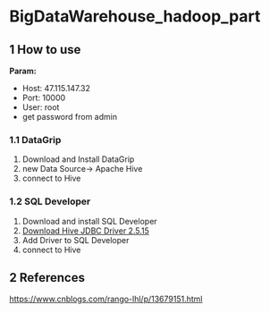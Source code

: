 # BigDataWarehouse_hadoop_part

## 1 How to use

**Param:**

- Host: 47.115.147.32 
- Port: 10000 
- User: root
- get password from admin

### 1.1 DataGrip

1. Download and Install DataGrip
2. new Data Source-> Apache Hive
3. connect to Hive

### 1.2 SQL Developer

1. Download and install SQL Developer
2. [Download Hive JDBC Driver 2.5.15](https://www.cloudera.com/downloads/connectors/hive/jdbc/2-5-15.html)
3. Add Driver to SQL Developer
4. connect to Hive

## 2 References

https://www.cnblogs.com/rango-lhl/p/13679151.html

